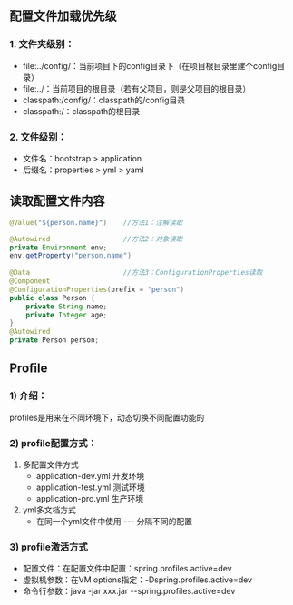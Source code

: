 ## 配置文件加载优先级

### 1. 文件夹级别：

- file:../config/：当前项目下的config目录下（在项目根目录里建个config目录）
- file:../：当前项目的根目录（若有父项目，则是父项目的根目录）
- classpath:/config/：classpath的/config目录
- classpath:/：classpath的根目录

### 2. 文件级别：

- 文件名：bootstrap > application
- 后缀名：properties > yml > yaml



## 读取配置文件内容

```java
@Value("${person.name}")	//方法1：注解读取

@Autowired					//方法2：对象读取
private Environment env;
env.getProperty("person.name")
    
@Data						//方法3：ConfigurationProperties读取						
@Component
@ConfigurationProperties(prefix = "person")
public class Person {
    private String name;
    private Integer age;
}
@Autowired
private Person person;
```



## Profile

### 1) 介绍：

profiles是用来在不同环境下，动态切换不同配置功能的

### 2) profile配置方式：

1. 多配置文件方式
   - application-dev.yml 开发环境
   - application-test.yml 测试环境
   - application-pro.yml 生产环境
2. yml多文档方式
   - 在同一个yml文件中使用 --- 分隔不同的配置

### 3) profile激活方式

- 配置文件：在配置文件中配置：spring.profiles.active=dev
- 虚拟机参数：在VM options指定：-Dspring.profiles.active=dev
- 命令行参数：java -jar xxx.jar  --spring.profiles.active=dev

